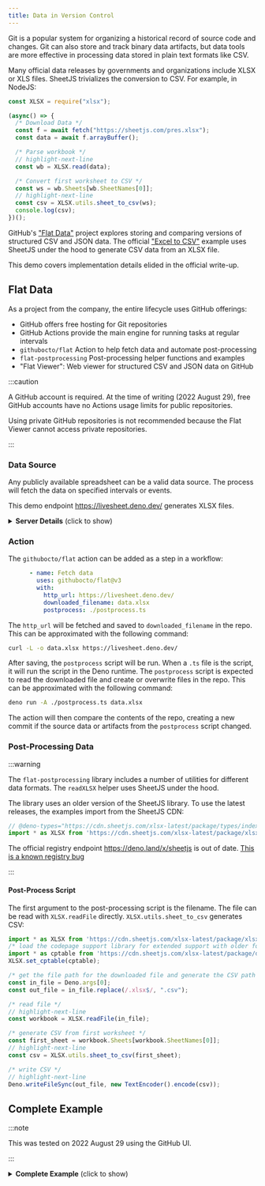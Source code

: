 ```yaml
---
title: Data in Version Control
---
```


Git is a popular system for organizing a historical record of source code and
changes. Git can also store and track binary data artifacts, but data tools
are more effective in processing data stored in plain text formats like CSV.

Many official data releases by governments and organizations include XLSX or
XLS files. SheetJS trivializes the conversion to CSV. For example, in NodeJS:

```js
const XLSX = require("xlsx");

(async() => {
  /* Download Data */
  const f = await fetch("https://sheetjs.com/pres.xlsx");
  const data = await f.arrayBuffer();

  /* Parse workbook */
  // highlight-next-line
  const wb = XLSX.read(data);

  /* Convert first worksheet to CSV */
  const ws = wb.Sheets[wb.SheetNames[0]];
  // highlight-next-line
  const csv = XLSX.utils.sheet_to_csv(ws);
  console.log(csv);
})();
```

GitHub's ["Flat Data"](https://githubnext.com/projects/flat-data/) project
explores storing and comparing versions of structured CSV and JSON data.  The
official ["Excel to CSV"](https://github.com/githubocto/flat-demo-xlsx) example
uses SheetJS under the hood to generate CSV data from an XLSX file.

This demo covers implementation details elided in the official write-up.

## Flat Data

As a project from the company, the entire lifecycle uses GitHub offerings:

- GitHub offers free hosting for Git repositories
- GitHub Actions provide the main engine for running tasks at regular intervals
- `githubocto/flat` Action to help fetch data and automate post-processing
- `flat-postprocessing` Post-processing helper functions and examples
- "Flat Viewer": Web viewer for structured CSV and JSON data on GitHub

:::caution

A GitHub account is required. At the time of writing (2022 August 29), free
GitHub accounts have no Actions usage limits for public repositories.

Using private GitHub repositories is not recommended because the Flat Viewer
cannot access private repositories.

:::


### Data Source

Any publicly available spreadsheet can be a valid data source. The process will
fetch the data on specified intervals or events.

This demo endpoint <https://livesheet.deno.dev/> generates XLSX files.

<details><summary><b>Server Details</b> (click to show)</summary>

This demo is hosted on Deno Deploy.

```ts
// @deno-types="https://cdn.sheetjs.com/xlsx-latest/package/types/index.d.ts"
import { utils, writeXLSX } from 'https://cdn.sheetjs.com/xlsx-latest/package/xlsx.mjs';

import * as Drash from "https://deno.land/x/drash@v2.5.4/mod.ts";

const rand = (x:number, n = 10): number => ((x + n * (Math.random() - 0.5) + 10)|0)%10;

class HomeResource extends Drash.Resource {
  public paths = ["/"];

  // see https://github.com/drashland/drash/issues/194
  public OPTIONS(request: Drash.Request, response: Drash.Response) {
    const allHttpMethods: string[] = [ "GET", "POST", "PUT", "DELETE" ];
    response.headers.set("Allow", allHttpMethods.join()); // Use this
    response.headers.set("Access-Control-Allow-Methods", allHttpMethods.join()); // or this
    response.headers.set("access-control-allow-origin", "*");
    response.status_code = 204;
    return response;
  }

  public GET(request: Drash.Request, response: Drash.Response): void {
    // create a workbook with some random data
    let data: any[][] = [ "ABCDEFG".split("") ];
    for(let i = 0; i < 10; ++i) data = data.concat([
      [5,4,3,3,7,9,5].map(v => rand(v)),
      [5,4,3,3,7,9,5].map(v => rand(v, 8)),
      [5,4,3,3,7,9,5].map(v => rand(v, 6)),
      [5,4,3,3,7,9,5].map(v => rand(v, 4)),
      [5,4,3,3,7,9,5].map(v => rand(v, 2)),
      [5,4,3,3,7,9,5].map(v => rand(v, 0))
    ]);
    const ws = utils.aoa_to_sheet(data);
    const wb = utils.book_new(); utils.book_append_sheet(wb, ws, "data");
    // write the workbook to XLSX as a Uint8Array
    const file = writeXLSX(wb, { type: "buffer"});
    // set headers
    response.headers.set("Content-Disposition", 'attachment; filename="LiveSheet.xlsx"');
    // send data
    return response.send("application/vnd.ms-excel", file);
  }
}

// Create and run your server
const server = new Drash.Server({
  hostname: "",
  port: 3000,
  protocol: "http",
  resources: [ HomeResource ],
});

server.run();

console.log(`Server running at ${server.address}.`);
```

</details>


### Action

The `githubocto/flat` action can be added as a step in a workflow:

```yaml
      - name: Fetch data
        uses: githubocto/flat@v3
        with:
          http_url: https://livesheet.deno.dev/
          downloaded_filename: data.xlsx
          postprocess: ./postprocess.ts
```

The `http_url` will be fetched and saved to `downloaded_filename` in the repo.
This can be approximated with the following command:

```bash
curl -L -o data.xlsx https://livesheet.deno.dev/
```

After saving, the `postprocess` script will be run. When a `.ts` file is the
script, it will run the script in the Deno runtime. The `postprocess` script is
expected to read the downloaded file and create or overwrite files in the repo.
This can be approximated with the following command:

```bash
deno run -A ./postprocess.ts data.xlsx
```

The action will then compare the contents of the repo, creating a new commit if
the source data or artifacts from the `postprocess` script changed.


### Post-Processing Data

:::warning

The `flat-postprocessing` library includes a number of utilities for different
data formats.  The `readXLSX` helper uses SheetJS under the hood.

The library uses an older version of the SheetJS library. To use the latest
releases, the examples import from the SheetJS CDN:

```ts
// @deno-types="https://cdn.sheetjs.com/xlsx-latest/package/types/index.d.ts"
import * as XLSX from 'https://cdn.sheetjs.com/xlsx-latest/package/xlsx.mjs';
```

The official registry endpoint <https://deno.land/x/sheetjs> is out of date.
[This is a known registry bug](https://github.com/denoland/dotland/issues/2072)

:::

#### Post-Process Script

The first argument to the post-processing script is the filename.  The file can
be read with `XLSX.readFile` directly. `XLSX.utils.sheet_to_csv` generates CSV:

```ts title="postprocess.ts"
import * as XLSX from 'https://cdn.sheetjs.com/xlsx-latest/package/xlsx.mjs';
/* load the codepage support library for extended support with older formats  */
import * as cptable from 'https://cdn.sheetjs.com/xlsx-latest/package/dist/cpexcel.full.mjs';
XLSX.set_cptable(cptable);

/* get the file path for the downloaded file and generate the CSV path */
const in_file = Deno.args[0];
const out_file = in_file.replace(/.xlsx$/, ".csv");

/* read file */
// highlight-next-line
const workbook = XLSX.readFile(in_file);

/* generate CSV from first worksheet */
const first_sheet = workbook.Sheets[workbook.SheetNames[0]];
// highlight-next-line
const csv = XLSX.utils.sheet_to_csv(first_sheet);

/* write CSV */
// highlight-next-line
Deno.writeFileSync(out_file, new TextEncoder().encode(csv));
```


## Complete Example

:::note

This was tested on 2022 August 29 using the GitHub UI.

:::

<details><summary><b>Complete Example</b> (click to show)</summary>

0) Create a free GitHub account or sign into the GitHub web interface.

1) Create a new repository (click the "+" icon in the upper-right corner).

- When prompted, enter a repository name of your choosing.
- Ensure "Public" is selected
- Check "Add a README file"
- Click "Create repository" at the bottom.

You will be redirected to the new project.

2) In the browser URL bar, change "github.com" to "github.dev". For example, if
   the URL was originally `https://github.com/SheetJS/flat-sheet` , the new URL
   should be `https://github.dev/SheetJS/flat-sheet` . Press Enter.

3) In the left "EXPLORER" panel, double-click just below README.md.  A text box
   will appear just above README.  Type `postprocess.ts` and press Enter.

   The main panel will show a `postprocess.ts` tab.  Copy the following code to
   the main editor window:

```ts title="postprocess.ts"
import { writeCSV } from "https://deno.land/x/flat/mod.ts";
// @deno-types="https://cdn.sheetjs.com/xlsx-latest/package/types/index.d.ts"
import * as XLSX from 'https://cdn.sheetjs.com/xlsx-latest/package/xlsx.mjs';
/* load the codepage support library for extended support with older formats  */
import * as cptable from 'https://cdn.sheetjs.com/xlsx-latest/package/dist/cpexcel.full.mjs';
XLSX.set_cptable(cptable);

/* get the file path for the downloaded file and generate the CSV path */
const in_file = Deno.args[0];
const out_file = in_file.replace(/.xlsx$/, ".csv");

/* read file */
const workbook = XLSX.readFile(in_file);

/* generate CSV */
const first_sheet = workbook.Sheets[workbook.SheetNames[0]];
const csv = XLSX.utils.sheet_to_csv(first_sheet);

/* write CSV */
await writeCSV(out_file, csv);
```


4) In the left "EXPLORER" panel, double-click just below README.md.  A text box
   will appear.  Type `.github/workflows/data.yaml` and press Enter.

   Copy the following code into the main area.  It will create an action that
   runs roughly once an hour:

```yaml title=".github/workflows/data.yaml"
name: flatsheet

on:
  workflow_dispatch:
  schedule:
    - cron: '0 * * * *'

jobs:
  scheduled:
    runs-on: ubuntu-latest
    steps:
      - name: Setup deno
        uses: denoland/setup-deno@main
        with:
          deno-version: v1.x
      - name: Check out repo
        uses: actions/checkout@v2
      - name: Fetch data
        uses: githubocto/flat@v3
        with:
          http_url: https://livesheet.deno.dev/
          downloaded_filename: data.xlsx
          postprocess: ./postprocess.ts
```

5) Click on the source control icon (a little blue circle with the number 2).
   In the left panel, select Message box, type `init` and press `Ctrl+Enter` on
   Windows (`Command+Enter` on Mac).

6) Click the `☰` icon and click "Go to Repository" to return to the repo page.

7) Click "Actions" to see the workflows. In the left column, click `flatsheet`.

   This is the page for the action.  Every time the action is run, a new entry
   will be added to the list.

   Click "Run workflow", then click the "Run workflow" button in the popup.
   This will start a new run.  After about 30 seconds, a new row should show up
   in the main area.  The icon should be a white `✓` in a green circle.

8) Click "Code" to return to the main view.  It should have a file listing that
   includes `data.xlsx` (downloaded file) and `data.csv` (generated data)

   Now repeat step 7 to run the action a second time.  Click "Code" again.

9) Go to the URL bar and change "github.com" to "flatgithub.com".  For example,
   if the URL was originally `https://github.com/SheetJS/flat-sheet` , the new
   URL should be `https://flatgithub.com/SheetJS/flat-sheet` . Press Enter.

   You will see the "Flat Viewer".  In the top bar, the "Commit" option allows
   for switching to an older version of the data.

   The update process will run once an hour.  If you return in a few hours and
   refresh the page, there should be more commits in the selection list.
</details>